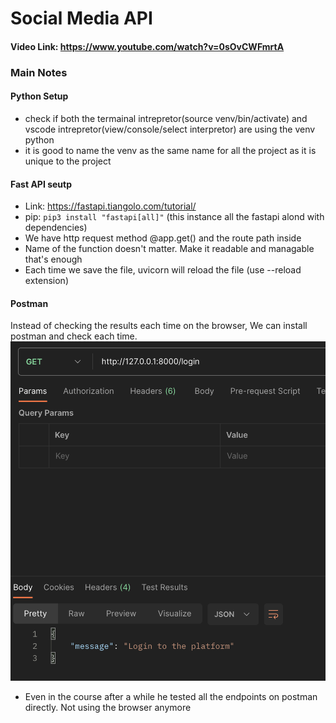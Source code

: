 # Social Media API

#### Video Link: https://www.youtube.com/watch?v=0sOvCWFmrtA

### Main Notes

#### Python Setup
- check if both the termainal intrepretor(source venv/bin/activate) and vscode intrepretor(view/console/select interpretor) are using the venv python
- it is good to name the venv as the same name for all the project as it is unique to the project


#### Fast API seutp
- Link: https://fastapi.tiangolo.com/tutorial/
- pip: `pip3 install "fastapi[all]"` (this instance all the fastapi alond with dependencies)
- We have http request method @app.get() and the route path inside
- Name of the function doesn't matter. Make it readable and managable that's enough
- Each time we save the file, uvicorn will reload the file (use --reload extension)

#### Postman
Instead of checking the results each time on the browser, We can install postman and check each time. 
![Postman Example](<img/postman_example.png>)
- Even in the course after a while he tested all the endpoints on postman directly. Not using the browser anymore

#### 